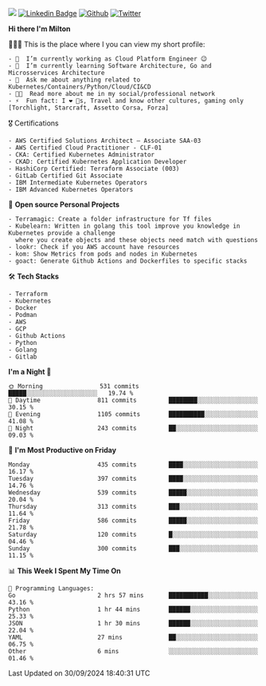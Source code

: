 ![](https://komarev.com/ghpvc/?username=miltlima&color=blueviolet) [![Linkedin Badge](https://img.shields.io/badge/-LinkedIn-blue?style=flat-square&logo=Linkedin&logoColor=white&link=https://www.linkedin.com/in/miltonlimaj/)](https://www.linkedin.com/in/miltonlimaj/) [![Github](https://img.shields.io/github/followers/miltlima?style=social)](https://github.com/miltlima?tab=followers) [![Twitter](https://img.shields.io/twitter/follow/milt_lima?style=social)](https://twitter.com/milt_lima)
 


     
**Hi there I'm Milton**

👨🏽‍💻 This is the place where I you can view my short profile:
```text
- 🔭  I’m currently working as Cloud Platform Engineer 😉
- 🌱  I’m currently learning Software Architecture, Go and Microsservices Architecture
- 💬  Ask me about anything related to Kubernetes/Containers/Python/Cloud/CI&CD
- 👨‍💻  Read more about me in my social/professional network
- ⚡  Fun fact: I ❤️ 🐶s, Travel and know other cultures, gaming only [Torchlight, Starcraft, Assetto Corsa, Forza]
```
🎖 Certifications
```text
- AWS Certified Solutions Architect – Associate SAA-03
- AWS Certified Cloud Practitioner - CLF-01
- CKA: Certified Kubernetes Administrator
- CKAD: Certified Kubernetes Application Developer
- HashiCorp Certified: Terraform Associate (003)
- GitLab Certified Git Associate
- IBM Intermediate Kubernetes Operators
- IBM Advanced Kubernetes Operators
```
📐 **Open source Personal Projects**

```text
- Terramagic: Create a folder infrastructure for Tf files
- Kubelearn: Written in golang this tool improve you knowledge in Kubernetes provide a challenge
  where you create objects and these objects need match with questions
- lookr: Check if you AWS account have resources
- kom: Show Metrics from pods and nodes in Kubernetes
- goact: Generate Github Actions and Dockerfiles to specific stacks
```
🛠 **Tech Stacks**

```text
- Terraform
- Kubernetes
- Docker
- Podman
- AWS
- GCP
- Github Actions
- Python
- Golang
- Gitlab
```         

<!--START_SECTION:waka-->
**I'm a Night 🦉** 

```text
🌞 Morning                531 commits         █████░░░░░░░░░░░░░░░░░░░░   19.74 % 
🌆 Daytime                811 commits         ████████░░░░░░░░░░░░░░░░░   30.15 % 
🌃 Evening                1105 commits        ██████████░░░░░░░░░░░░░░░   41.08 % 
🌙 Night                  243 commits         ██░░░░░░░░░░░░░░░░░░░░░░░   09.03 % 
```
📅 **I'm Most Productive on Friday** 

```text
Monday                   435 commits         ████░░░░░░░░░░░░░░░░░░░░░   16.17 % 
Tuesday                  397 commits         ████░░░░░░░░░░░░░░░░░░░░░   14.76 % 
Wednesday                539 commits         █████░░░░░░░░░░░░░░░░░░░░   20.04 % 
Thursday                 313 commits         ███░░░░░░░░░░░░░░░░░░░░░░   11.64 % 
Friday                   586 commits         █████░░░░░░░░░░░░░░░░░░░░   21.78 % 
Saturday                 120 commits         █░░░░░░░░░░░░░░░░░░░░░░░░   04.46 % 
Sunday                   300 commits         ███░░░░░░░░░░░░░░░░░░░░░░   11.15 % 
```


📊 **This Week I Spent My Time On** 

```text
💬 Programming Languages: 
Go                       2 hrs 57 mins       ███████████░░░░░░░░░░░░░░   43.16 % 
Python                   1 hr 44 mins        ██████░░░░░░░░░░░░░░░░░░░   25.33 % 
JSON                     1 hr 30 mins        ██████░░░░░░░░░░░░░░░░░░░   22.04 % 
YAML                     27 mins             ██░░░░░░░░░░░░░░░░░░░░░░░   06.75 % 
Other                    6 mins              ░░░░░░░░░░░░░░░░░░░░░░░░░   01.46 % 
```


 Last Updated on 30/09/2024 18:40:31 UTC
<!--END_SECTION:waka-->
